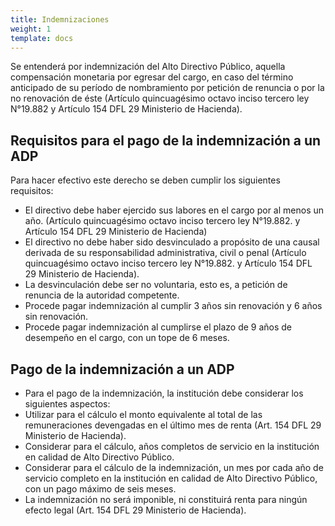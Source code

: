 ```yaml
---
title: Indemnizaciones
weight: 1
template: docs
---
```

Se entenderá por indemnización del Alto Directivo Público, aquella compensación monetaria por egresar del cargo, en caso del término anticipado de su período de nombramiento por petición de renuncia o por la no renovación de éste (Artículo quincuagésimo octavo inciso tercero ley N°19.882 y Artículo 154 DFL 29 Ministerio de Hacienda).

## Requisitos para el pago de la indemnización a un ADP 

Para hacer efectivo este derecho se deben cumplir los siguientes requisitos:

- El directivo debe haber ejercido sus labores en el cargo por al menos un año. (Artículo quincuagésimo octavo inciso tercero ley N°19.882. y Artículo 154 DFL 29 Ministerio de Hacienda) 
- El directivo no debe haber sido desvinculado a propósito de una causal derivada de su responsabilidad administrativa, civil o penal (Artículo quincuagésimo octavo inciso tercero ley N°19.882. y Artículo 154 DFL 29 Ministerio de Hacienda). 
- La desvinculación debe ser no voluntaria, esto es, a petición de renuncia de la autoridad competente.  
- Procede pagar indemnización al cumplir 3 años sin renovación y 6 años sin renovación. 
- Procede pagar indemnización al cumplirse el plazo de 9 años de desempeño en el cargo, con un tope de 6 meses. 

## Pago de la indemnización a un ADP 

- Para el pago de la indemnización, la institución debe considerar los siguientes aspectos: 
- Utilizar para el cálculo el monto equivalente al total de las remuneraciones devengadas en el último mes de renta (Art. 154 DFL 29 Ministerio de Hacienda). 
- Considerar para el cálculo, años completos de servicio en la institución en calidad de Alto Directivo Público. 
- Considerar para el cálculo de la indemnización, un mes por cada año de servicio completo en la institución en calidad de Alto Directivo Público, con un pago máximo de seis meses. 
- La indemnización no será imponible, ni constituirá renta para ningún efecto legal (Art. 154 DFL 29 Ministerio de Hacienda).